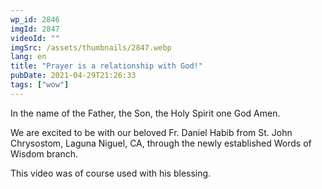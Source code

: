 ```yaml
---
wp_id: 2846
imgId: 2847
videoId: ""
imgSrc: /assets/thumbnails/2847.webp
lang: en
title: "Prayer is a relationship with God!"
pubDate: 2021-04-29T21:26:33
tags: ["wow"]
---
```


<p>In the name of the Father, the Son, the Holy Spirit one God Amen.</p>
<p>We are excited to be with our beloved Fr. Daniel Habib from St. John Chrysostom, Laguna Niguel, CA, through the newly established Words of Wisdom branch.</p>
<p>This video was of course used with his blessing.</p>
<p>&nbsp;</p>
